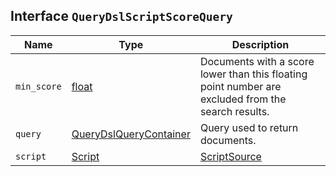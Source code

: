 ## Interface `QueryDslScriptScoreQuery`

| Name | Type | Description |
| - | - | - |
| `min_score` | [float](./float.md) | Documents with a score lower than this floating point number are excluded from the search results. |
| `query` | [QueryDslQueryContainer](./QueryDslQueryContainer.md) | Query used to return documents. |
| `script` | [Script](./Script.md) | [ScriptSource](./ScriptSource.md) | Script used to compute the score of documents returned by the query. Important: final relevance scores from the `script_score` query cannot be negative. |
